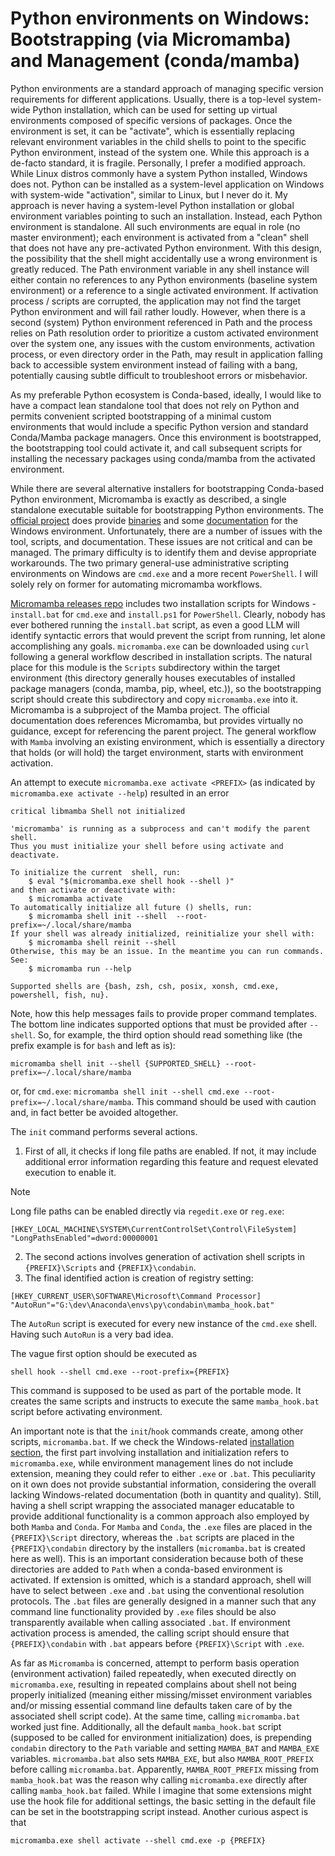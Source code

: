 # Python environments on Windows: Bootstrapping (via Micromamba) and Management (conda/mamba)

Python environments are a standard approach of managing specific version requirements for different applications. Usually, there is a top-level system-wide Python installation, which can be used for setting up virtual environments composed of specific versions of packages. Once the environment is set, it can be "activate", which is essentially replacing relevant environment variables in the child shells to point to the specific Python environment, instead of the system one. While this approach is a de-facto standard, it is fragile. Personally, I prefer a modified approach. While Linux distros commonly have a system Python installed, Windows does not. Python can be installed as a system-level application on Windows with system-wide "activation", similar to Linux, but I never do it. My approach is never having a system-level Python installation or global environment variables pointing to such an installation. Instead, each Python environment is standalone. All such environments are equal in role (no master environment); each environment is activated from a "clean" shell that does not have any pre-activated Python environment. With this design, the possibility that the shell might accidentally use a wrong environment is greatly reduced. The Path environment variable in any shell instance will either contain no references to any Python environments (baseline system environment) or a reference to a single activated environment. If activation process / scripts are corrupted, the application may not find the target Python environment and will fail rather loudly. However, when there is a second (system) Python environment referenced in Path and the process relies on Path resolution order to prioritize a custom activated environment over the system one, any issues with the custom environments, activation process, or even directory order in the Path, may result in application falling back to accessible system environment instead of failing with a bang, potentially causing subtle difficult to troubleshoot errors or misbehavior.

As my preferable Python ecosystem is Conda-based, ideally, I would like to have a compact lean standalone tool that does not rely on Python and permits convenient scripted bootstrapping of a minimal custom environments that would include a specific Python version and standard Conda/Mamba package managers. Once this environment is bootstrapped, the bootstrapping tool could activate it, and call subsequent scripts for installing the necessary packages using conda/mamba from the activated environment.

While there are several alternative installers for bootstrapping Conda-based Python environment, Micromamba is exactly as described, a single standalone executable suitable for bootstrapping Python environments. The [official project](https://github.com/mamba-org/mamba) does provide [binaries](https://github.com/mamba-org/micromamba-releases) and some [documentation](https://mamba.readthedocs.io/en/latest/installation/micromamba-installation.html) for the Windows environment. Unfortunately, there are a number of issues with the tool, scripts, and documentation. These issues are not critical and can be managed. The primary difficulty is to identify them and devise appropriate workarounds. The two primary general-use administrative scripting environments on Windows are `cmd.exe` and a more recent `PowerShell`.  I will solely rely on former for automating micromamba workflows.

[Micromamba releases repo](https://github.com/mamba-org/micromamba-releases) includes two installation scripts for Windows - `install.bat` for `cmd.exe` and `install.ps1` for `PowerShell`. Clearly, nobody has ever bothered running the `install.bat` script, as even a good LLM will identify syntactic errors that would prevent the script from running, let alone accomplishing any goals. `micromamba.exe` can be downloaded using `curl` following a general workflow described in installation scripts. The natural place for this module is the `Scripts` subdirectory within the target environment (this directory generally houses executables of installed package managers (conda, mamba, pip, wheel, etc.)), so the bootstrapping script should create this subdirectory and copy `micromamba.exe` into it. Micromamba is a subproject of the Mamba project. The official documentation does references Micromamba, but provides virtually no guidance, except for referencing the parent project. The general workflow with `Mamba` involving an existing environment, which is essentially a directory that holds (or will hold) the target environment, starts with environment activation.

An attempt to execute `micromamba.exe activate <PREFIX>` (as indicated by `micromamba.exe activate --help`) resulted in an error

```
critical libmamba Shell not initialized

'micromamba' is running as a subprocess and can't modify the parent shell.
Thus you must initialize your shell before using activate and deactivate.

To initialize the current  shell, run:
    $ eval "$(micromamba.exe shell hook --shell )"
and then activate or deactivate with:
    $ micromamba activate
To automatically initialize all future () shells, run:
    $ micromamba shell init --shell  --root-prefix=~/.local/share/mamba
If your shell was already initialized, reinitialize your shell with:
    $ micromamba shell reinit --shell
Otherwise, this may be an issue. In the meantime you can run commands. See:
    $ micromamba run --help

Supported shells are {bash, zsh, csh, posix, xonsh, cmd.exe, powershell, fish, nu}.
```

Note, how this help messages fails to provide proper command templates. The bottom line indicates supported options that must be provided after `--shell`. So, for example, the third option should read something like (the prefix example is for `bash` and left as is):

```
micromamba shell init --shell {SUPPORTED_SHELL} --root-prefix=~/.local/share/mamba
```

or, for `cmd.exe`: `micromamba shell init --shell cmd.exe --root-prefix=~/.local/share/mamba`. This command should be used with caution and, in fact better be avoided altogether.

The `init` command performs several actions.
1. First of all, it checks if long file paths are enabled. If not, it may include additional error information regarding this feature and request elevated execution to enable it. 

> [!NOTE]
> 
> Long file paths can be enabled directly via `regedit.exe`  or `reg.exe`:
> 
> ```reg
>[HKEY_LOCAL_MACHINE\SYSTEM\CurrentControlSet\Control\FileSystem]
>"LongPathsEnabled"=dword:00000001
>```

2. The second actions involves generation of activation shell scripts in `{PREFIX}\Scripts` and `{PREFIX}\condabin`.
3. The final identified action is creation of registry setting:

```
[HKEY_CURRENT_USER\SOFTWARE\Microsoft\Command Processor]
"AutoRun"="G:\dev\Anaconda\envs\py\condabin\mamba_hook.bat"
```

The `AutoRun` script is executed for every new instance of the `cmd.exe` shell. Having such `AutoRun` is a very bad idea.

The vague first option should be executed as 

```
shell hook --shell cmd.exe --root-prefix={PREFIX}
```

This command is supposed to be used as part of the portable mode. It creates the same scripts and instructs to execute the same `mamba_hook.bat` script before activating environment.

An important note is that the `init`/`hook` commands create, among other scripts, `micromamba.bat`. If we check the Windows-related [installation section](https://mamba.readthedocs.io/en/latest/installation/micromamba-installation.html#windows), the first part involving installation and initialization refers to `micromamba.exe`, while environment management lines do not include extension, meaning they could refer to either `.exe`  or `.bat`. This peculiarity on it own does not provide substantial information, considering the overall lacking Windows-related documentation (both in quantity and quality). Still, having a shell script wrapping the associated manager educatable to provide additional functionality is a common approach also employed by both `Mamba` and `Conda`. For `Mamba` and `Conda`, the `.exe` files are placed in the `{PREFIX}\Script` directory, whereas the `.bat` scripts are placed in the `{PREFIX}\condabin` directory by the installers (`micromamba.bat` is created here as well). This is an important consideration because both of these directories are added to `Path` when a conda-based environment is activated. If extension is omitted, which is a standard approach, shell will have to select between `.exe` and `.bat` using the conventional resolution protocols. The `.bat` files are generally designed in a manner such that any command line functionality provided by `.exe` files should be also transparently available when calling associated `.bat`. If environment activation process is amended, the calling script should ensure that `{PREFIX}\condabin` with `.bat` appears before `{PREFIX}\Script` with `.exe`.

As far as `Micromamba` is concerned, attempt to perform basis operation (environment activation) failed repeatedly, when executed directly on `micromamba.exe`, resulting in repeated complains about shell not being properly initialized (meaning either missing/misset environment variables and/or missing essential command line defaults taken care of by the associated shell script code). At the same time, calling `micromamba.bat` worked just fine. Additionally, all the default `mamba_hook.bat` script (supposed to be called for environment initialization) does, is prepending `condabin` directory to the `Path` variable and setting `MAMBA_BAT` and `MAMBA_EXE` variables. `micromamba.bat` also sets `MAMBA_EXE`, but also `MAMBA_ROOT_PREFIX` before calling `micromamba.bat`. Apparently, `MAMBA_ROOT_PREFIX` missing from `mamba_hook.bat` was the reason why calling `micromamba.exe` directly after calling `mamba_hook.bat` failed. While I imagine that some extensions might use the hook file for additional settings, the basic setting in the default file can be set in the bootstrapping script instead. Another curious aspect is that 

```
micromamba.exe shell activate --shell cmd.exe -p {PREFIX}
```

